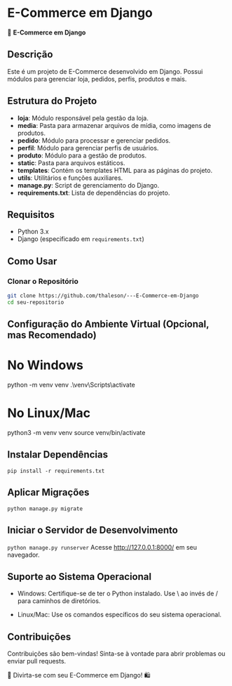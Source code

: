 # E-Commerce em Django

🛒 **E-Commerce em Django**

## Descrição

Este é um projeto de E-Commerce desenvolvido em Django. Possui módulos para gerenciar loja, pedidos, perfis, produtos e mais.

## Estrutura do Projeto

- **loja**: Módulo responsável pela gestão da loja.
- **media**: Pasta para armazenar arquivos de mídia, como imagens de produtos.
- **pedido**: Módulo para processar e gerenciar pedidos.
- **perfil**: Módulo para gerenciar perfis de usuários.
- **produto**: Módulo para a gestão de produtos.
- **static**: Pasta para arquivos estáticos.
- **templates**: Contém os templates HTML para as páginas do projeto.
- **utils**: Utilitários e funções auxiliares.
- **manage.py**: Script de gerenciamento do Django.
- **requirements.txt**: Lista de dependências do projeto.

## Requisitos

- Python 3.x
- Django (especificado em `requirements.txt`)

## Como Usar

### Clonar o Repositório

```bash
git clone https://github.com/thaleson/---E-Commerce-em-Django
cd seu-repositorio
```


## Configuração do Ambiente Virtual (Opcional, mas Recomendado)

# No Windows
python -m venv venv
.\venv\Scripts\activate

# No Linux/Mac
python3 -m venv venv
source venv/bin/activate

## Instalar Dependências
```pip install -r requirements.txt```

## Aplicar Migrações
```python manage.py migrate```

## Iniciar o Servidor de Desenvolvimento
``` python manage.py runserver ```
Acesse http://127.0.0.1:8000/ em seu navegador.

## Suporte ao Sistema Operacional
- Windows:
Certifique-se de ter o Python instalado.
Use \ ao invés de / para caminhos de diretórios.

- Linux/Mac:
Use os comandos específicos do seu sistema operacional.


## Contribuições

Contribuições são bem-vindas! Sinta-se à vontade para abrir problemas ou enviar pull requests.

🚀 Divirta-se com seu E-Commerce em Django! 🛍️



